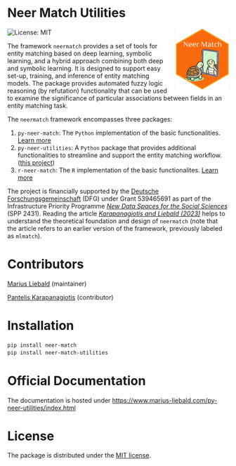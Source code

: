 # Neer Match Utilities


<a href="https://www.marius-liebald.com/py-neer-utilities/index.html" style="float:right; margin-left:10px;">
<img src="docs/source/_static/img/hex-logo.png" style="height:139px !important; width:auto !important;" alt="neermatch utilities website" />
</a>

<!-- badges: start -->

![License: MIT](https://img.shields.io/badge/License-MIT-blue.svg)
<!-- badges: end -->

The framework `neermatch` provides a set of tools for entity matching
based on deep learning, symbolic learning, and a hybrid approach
combining both deep and symbolic learning. It is designed to support
easy set-up, training, and inference of entity matching models. The
package provides automated fuzzy logic reasoning (by refutation)
functionality that can be used to examine the significance of particular
associations between fields in an entity matching task.

The `neermatch` framework encompasses three packages:

1.  `py-neer-match`: The `Python` implementation of the basic
    functionalities. [Learn more](https://py-neer-match.pikappa.eu)
2.  `py-neer-utilities`: A `Python` package that provides additional
    functionalities to streamline and support the entity matching
    workflow. ([this
    project](https://www.marius-liebald.com/py-neer-utilities/index.html))
3.  `r-neer-match`: The `R` implementation of the basic functionalites.
    [Learn more](https://github.com/pi-kappa-devel/r-neer-match)

The project is financially supported by the [Deutsche
Forschungsgemeinschaft](https://www.dfg.de/de) (DFG) under Grant
539465691 as part of the Infrastructure Priority Programme [*New Data
Spaces for the Social Sciences*](https://www.new-data-spaces.de/en-us/)
(SPP 2431). Reading the article [*Karapanagiotis and Liebald
(2023)*](https://papers.ssrn.com/sol3/papers.cfm?abstract_id=4541376)
helps to understand the theoretical foundation and design of `neermatch`
(note that the article refers to an earlier version of the framework,
previously labeled as `mlmatch`).

# Contributors

[Marius Liebald](https://www.marius-liebald.de) (maintainer)

[Pantelis Karapanagiotis](https://www.pikappa.eu) (contributor)

# Installation

``` bash
pip install neer-match
pip install neer-match-utilities
```

# Official Documentation

The documentation is hosted under
<https://www.marius-liebald.com/py-neer-utilities/index.html>

# License

The package is distributed under the [MIT license](LICENSE.txt).
